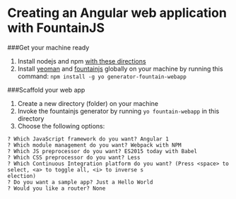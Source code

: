 # Creating an Angular web application with FountainJS

###Get your machine ready

1. Install nodejs and npm [with these directions](https://docs.npmjs.com/getting-started/installing-node)
2. Install [yeoman](http://yeoman.io/) and [fountainjs](http://fountainjs.io/) globally on your machine by running this command: `npm install -g yo generator-fountain-webapp`

###Scaffold your web app

1. Create a new directory (folder) on your machine
2. Invoke the fountainjs generator by running `yo fountain-webapp` in this directory
3. Choose the following options:
```
? Which JavaScript framework do you want? Angular 1
? Which module management do you want? Webpack with NPM
? Which JS preprocessor do you want? ES2015 today with Babel
? Which CSS preprocessor do you want? Less
? Which Continuous Integration platform do you want? (Press <space> to select, <a> to toggle all, <i> to inverse s
election)
? Do you want a sample app? Just a Hello World
? Would you like a router? None
```
